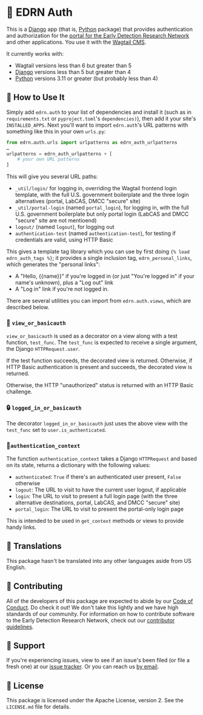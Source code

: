 # 🔑 EDRN Auth

This is a [Django](https://www.djangoproject.com) app (that is, [Python](https://www.python.org/) package) that provides authentication and authorization for the [portal for the Early Detection Research Network](https://edrn.nci.nih.gov/) and other applications. You use it with the [Wagtail CMS](https://www.wagtail.org/).

It currently works with:

- Wagtail versions less than 6 but greater than 5
- [Django](https://www.djangoproject.com) versions less than 5 but greater than 4
- [Python](https://www.python.org/) versions 3.11 or greater (but probably less than 4)


## 💁 How to Use It

Simply add `edrn.auth` to your list of dependencies and install it (such as in `requirements.txt` or `pyproject.toml`'s `dependencies)`), then add it your site's `INSTALLED_APPS`. Next you'll want to import `edrn.auth`'s URL patterns with something like this in your own `urls.py`:
```python
from edrn.auth.urls import urlpatterns as edrn_auth_urlpatterns
…
urlpatterns = edrn_auth_urlpatterns + [
    # your own URL patterns
]
```

This will give you several URL paths:

- `_util/login/` for logging in, overriding the Wagtail frontend login template, with the full U.S. government boilerplate and the three login alternatives (portal, LabCAS, DMCC "secure" site)
- `_util/portal-login` (named `portal_login`), for logging in, with the full U.S. government boilerplate but only portal login (LabCAS and DMCC "secure" site are not mentioend)
- `logout/` (named `logout`), for logging out
- `authentication-test` (named `authentication-test`), for testing if credentials are valid, using HTTP Basic

This gives a template tag library which you can use by first doing `{% load edrn_auth_tags %}`; it provides a single inclusion tag, `edrn_personal_links`, which generates the "personal links":

- A "Hello, {{name}}" if you're logged in (or just "You're logged in" if your name's unknown), plus a "Log out" link
- A "Log in" link if you're not logged in.

There are several utilities you can import from `edrn.auth.views`, which are described below.

### 🔐 `view_or_basicauth`

`view_or_basicauth` is used as a decorator on a view along with a test function, `test_func`. The `test_func` is expected to receive a single argument, the Django `HTTPRequest.user`.

If the test function succeeds, the decorated view is returned. Otherwise, if HTTP Basic authentication is present and succeeds, the decorated view is returned.

Otherwise, the HTTP "unauthorized" status is returned with an HTTP Basic challenge.


### 🔒 `logged_in_or_basicauth`

The decorator `logged_in_or_basicauth` just uses the above view with the `test_func` set to `user.is_authenticated`.


### 🔏`authentication_context`

The function `authentication_context` takes a Django `HTTPRequest` and based on its state, returns a dictionary with the following values:

- `authenticated`: `True` if there's an authenticated user present, `False` otherwise
- `logout`: The URL to visit to have the current user logout, if applicable
- `login`: The URL to visit to present a full login page (with the three alternative destinations, portal, LabCAS, and DMCC "secure" site)
- `portal_login`: The URL to visit to present the portal-only login page

This is intended to be used in `get_context` methods or views to provide handy links.


## 🥖 Translations

This package hasn't be translated into any other languages aside from US English.


## 👏 Contributing

All of the developers of this package are expected to abide by our [Code of Conduct](https://github.com/EDRN/.github/blob/main/CODE_OF_CONDUCT.md). Do check it out! We don't take this lightly and we have high standards of our community. For information on how to contribute software to the Early Detection Research Network, check out our [contributor guidelines](https://github.com/EDRN/.github/blob/main/CONTRIBUTING.md).


## 🎈 Support

If you're experiencing issues, view to see if an issue's been filed (or file a fresh one) at our [issue tracker](https://github.com/EDRN/edrn.auth/issues). Or you can reach us [by email](mailto:edrn-ic@jpl.nasa.gov).


## 🪪 License

This package is licensed under the Apache License, version 2. See the `LICENSE.md` file for details.
